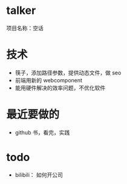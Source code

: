 # talker
项目名称：空话

# 技术
+ 筷子，添加路径参数，提供动态文件，做 seo
+ 前端用新的 webcomponent
+ 能用硬件解决的效率问题，不优化软件

# 最近要做的
+ github 书，看完，实践

# todo
+ bilibili： 如何开公司
